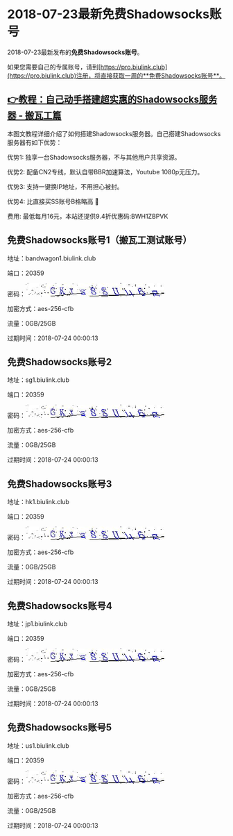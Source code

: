 # 2018-07-23最新**免费Shadowsocks账号**

2018-07-23最新发布的**免费Shadowsocks账号**。

如果您需要自己的专属账号，请到[https://pro.biulink.club](https://pro.biulink.club)注册，将直接获取一周的**免费Shadowsocks账号**。

## [👉教程：自己动手搭建超实惠的Shadowsocks服务器 - 搬瓦工篇](https://github.com/Biulink/ShadowsocksTutorials/blob/master/%E6%95%99%E6%82%A8%E8%87%AA%E5%B7%B1%E5%8A%A8%E6%89%8B%E6%90%AD%E5%BB%BA%E8%B6%85%E5%AE%9E%E6%83%A0%E7%9A%84Shadowsocks%E6%9C%8D%E5%8A%A1%E5%99%A8%20-%20%E6%90%AC%E7%93%A6%E5%B7%A5%E7%AF%87.md)
  
  本图文教程详细介绍了如何搭建Shadowsocks服务器。自己搭建Shadowsocks服务器有如下优势：

  优势1: 独享一台Shadowsocks服务器，不与其他用户共享资源。

  优势2: 配备CN2专线，默认自带BBR加速算法，Youtube 1080p无压力。

  优势3: 支持一键换IP地址，不用担心被封。

  优势4: 比直接买SS账号B格略高 🙂

  费用: 最低每月16元，本站还提供9.4折优惠码:BWH1ZBPVK  
## 免费Shadowsocks账号1（搬瓦工测试账号）

地址：bandwagon1.biulink.club

端口：20359

密码：![免费Shadowsocks账号密码](../password/a8a5ae0f-111d-4d9c-9026-4d61b4b50771.jpg)

加密方式：aes-256-cfb

流量：0GB/25GB

过期时间：2018-07-24 00:00:13

## 免费Shadowsocks账号2

地址：sg1.biulink.club

端口：20359

密码：![免费Shadowsocks账号密码](../password/a8a5ae0f-111d-4d9c-9026-4d61b4b50771.jpg)

加密方式：aes-256-cfb

流量：0GB/25GB

过期时间：2018-07-24 00:00:13

## 免费Shadowsocks账号3

地址：hk1.biulink.club

端口：20359

密码：![免费Shadowsocks账号密码](../password/a8a5ae0f-111d-4d9c-9026-4d61b4b50771.jpg)

加密方式：aes-256-cfb

流量：0GB/25GB

过期时间：2018-07-24 00:00:13

## 免费Shadowsocks账号4

地址：jp1.biulink.club

端口：20359

密码：![免费Shadowsocks账号密码](../password/a8a5ae0f-111d-4d9c-9026-4d61b4b50771.jpg)

加密方式：aes-256-cfb

流量：0GB/25GB

过期时间：2018-07-24 00:00:13

## 免费Shadowsocks账号5

地址：us1.biulink.club

端口：20359

密码：![免费Shadowsocks账号密码](../password/a8a5ae0f-111d-4d9c-9026-4d61b4b50771.jpg)

加密方式：aes-256-cfb

流量：0GB/25GB

过期时间：2018-07-24 00:00:13

